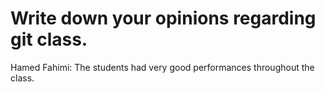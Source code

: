 # Write down your opinions regarding git class.
Hamed Fahimi: The students had very good performances throughout the class. 
